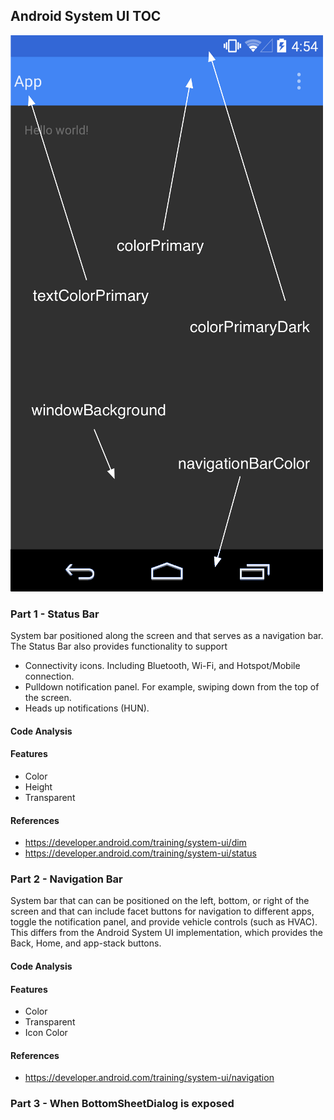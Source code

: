 ## Android System UI TOC


![](./img/auSbY.png)


### Part 1 - Status Bar
System bar positioned along the screen and that serves as a navigation bar. The Status Bar also provides functionality to support
- Connectivity icons. Including Bluetooth, Wi-Fi, and Hotspot/Mobile connection.
- Pulldown notification panel. For example, swiping down from the top of the screen.
- Heads up notifications (HUN).

#### Code Analysis



#### Features
- Color
- Height
- Transparent


#### References
- https://developer.android.com/training/system-ui/dim
- https://developer.android.com/training/system-ui/status

### Part 2 - Navigation Bar
System bar that can can be positioned on the left, bottom, or right of the screen and that can include facet buttons for navigation to different apps, toggle the notification panel, and provide vehicle controls (such as HVAC). This differs from the Android System UI implementation, which provides the Back, Home, and app-stack buttons.

#### Code Analysis

#### Features
- Color
- Transparent
- Icon Color

#### References
- https://developer.android.com/training/system-ui/navigation


### Part 3 - When BottomSheetDialog is exposed